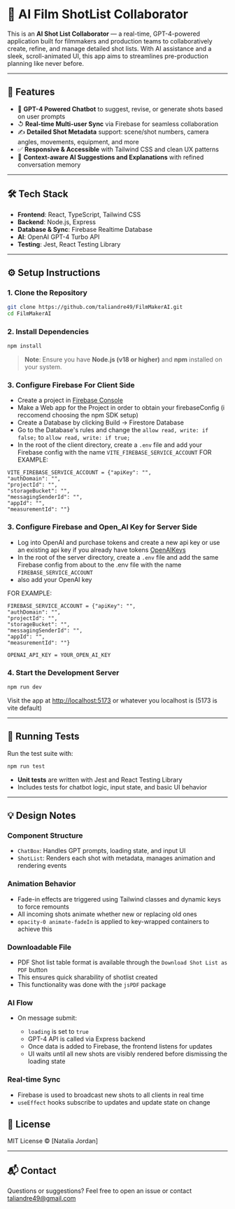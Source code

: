 #  🎥 AI Film ShotList Collaborator

This is an  **AI Shot List Collaborator** — a real-time, GPT-4-powered application built for filmmakers and production teams to collaboratively create, refine, and manage detailed shot lists. With AI assistance and a sleek, scroll-animated UI, this app aims to streamlines pre-production planning like never before.

---

## 🚀 Features

* 🤖 **GPT-4 Powered Chatbot** to suggest, revise, or generate shots based on user prompts
* ↺ **Real-time Multi-user Sync** via Firebase for seamless collaboration
* ✍️ **Detailed Shot Metadata** support: scene/shot numbers, camera angles, movements, equipment, and more
* ✅ **Responsive & Accessible** with Tailwind CSS and clean UX patterns
* 🧠 **Context-aware AI Suggestions and Explanations** with refined conversation memory

---

## 🛠️ Tech Stack

* **Frontend**: React, TypeScript, Tailwind CSS
* **Backend**: Node.js, Express
* **Database & Sync**: Firebase Realtime Database
* **AI**: OpenAI GPT-4 Turbo API
* **Testing**: Jest, React Testing Library

---

## ⚙️ Setup Instructions

### 1. Clone the Repository

```bash
git clone https://github.com/taliandre49/FilmMakerAI.git
cd FilmMakerAI
```

### 2. Install Dependencies

```bash
npm install
```

> **Note**: Ensure you have **Node.js (v18 or higher)** and **npm** installed on your system.

### 3. Configure Firebase For Client Side

* Create a project in [Firebase Console](https://console.firebase.google.com)
* Make a Web app for the Project in order to obtain your firebaseConfig (i reccomend choosing the npm SDK setup)
* Create a Database by clicking Build -> Firestore Database
* Go to the Database's rules and change the `allow read, write: if false;` to `allow read, write: if true;`
* In the root of the client directory, create a `.env` file and add your Firebase config with the name `VITE_FIREBASE_SERVICE_ACCOUNT`
FOR EXAMPLE:

```./client/.env
VITE_FIREBASE_SERVICE_ACCOUNT = {"apiKey": "",
"authDomain": "",
"projectId": "",
"storageBucket": "",
"messagingSenderId": "",
"appId": "",
"measurementId": ""}
```


### 3. Configure Firebase and Open_AI Key for Server Side

* Log into OpenAI and purchase tokens and create a new api key or use an existing api key if you already have tokens [OpenAIKeys](https://platform.openai.com/settings/organization/api-keys)
* In the root of the server directory, create a `.env` file and add the same Firebase config from about to the .env file with the name `FIREBASE_SERVICE_ACCOUNT`
* also add your OpenAI key

FOR EXAMPLE:

```./server/.env
FIREBASE_SERVICE_ACCOUNT = {"apiKey": "",
"authDomain": "",
"projectId": "",
"storageBucket": "",
"messagingSenderId": "",
"appId": "",
"measurementId": ""}

OPENAI_API_KEY = YOUR_OPEN_AI_KEY
```


### 4. Start the Development Server

```bash
npm run dev
```

Visit the app at [http://localhost:5173](http://localhost:5173) or whatever you localhost is (5173 is vite default)

---

## 🧪 Running Tests

Run the test suite with:

```bash
npm run test
```

* **Unit tests** are written with Jest and React Testing Library
* Includes tests for chatbot logic, input state, and basic UI behavior

---

## 💡 Design Notes

### Component Structure

* `ChatBox`: Handles GPT prompts, loading state, and input UI
* `ShotList`: Renders each shot with metadata, manages animation and rendering events
  
### Animation Behavior

* Fade-in effects are triggered using Tailwind classes and dynamic keys to force remounts
* All incoming shots animate whether new or replacing old ones
* `opacity-0 animate-fadeIn` is applied to key-wrapped containers to achieve this

### Downloadable File
* PDF Shot list table format is available through the `Download Shot List as PDF` button
* This ensures quick sharability of shotlist created
* This functionality was done with the `jsPDF` package  

### AI Flow

* On message submit:

  * `loading` is set to `true`
  * GPT-4 API is called via Express backend
  * Once data is added to Firebase, the frontend listens for updates
  * UI waits until all new shots are visibly rendered before dismissing the loading state

### Real-time Sync

* Firebase is used to broadcast new shots to all clients in real time
* `useEffect` hooks subscribe to updates and update state on change



## 📝 License

MIT License © \[Natalia Jordan]

---

## 📬 Contact

Questions or suggestions? Feel free to open an issue or contact [taliandre49@gmail.com](mailto:taliandre49@gmail.com)

